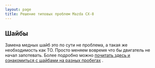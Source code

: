 ```yaml
---
layout: page
title: Решение типовых проблем Mazda CX-8
---
```



## Шайбы
Замена медных шайб это по сути не проблема, а такая же необходимость как ТО. Просто меняем вовремя что бы двигатель не начал запотевать. Более подробно можно [почитать здесь и ознакомиться с шайбами на разных пробегах](/posts/shaibs/ "почитать про шайбы cx-8") .



